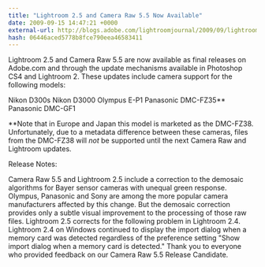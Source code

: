 ```yaml
---
title: "Lightroom 2.5 and Camera Raw 5.5 Now Available"
date: 2009-09-15 14:47:21 +0000
external-url: http://blogs.adobe.com/lightroomjournal/2009/09/lightroom_25_and_camera_raw_55.html
hash: 06446aced5778b8fce790eea46583411
---
```


Lightroom 2.5 and Camera Raw 5.5 are now available as final releases on Adobe.com and through the update mechanisms available in Photoshop CS4 and Lightroom 2.  These updates include camera support for the following models:



Nikon D300s
Nikon D3000
Olympus E-P1
Panasonic DMC-FZ35** 
Panasonic DMC-GF1


**Note that in Europe and Japan this model is marketed as the DMC-FZ38.  Unfortunately, due to a metadata difference between these cameras, files from the DMC-FZ38 will *not* be supported until the next Camera Raw and Lightroom updates.


Release Notes:

Camera Raw 5.5 and Lightroom 2.5 include a correction to the demosaic algorithms for Bayer sensor cameras with unequal green response.  Olympus, Panasonic and Sony are among the more popular camera manufacturers affected by this change. But the demosaic correction provides only a subtle visual improvement to the processing of those raw files.
Lightroom 2.5 corrects for the following problem in Lightroom 2.4.  Lightroom 2.4 on Windows continued to display the import dialog when a memory card was detected regardless of the preference setting "Show import dialog when a memory card is detected."
Thank you to everyone who provided feedback on our Camera Raw 5.5 Release Candidate.

